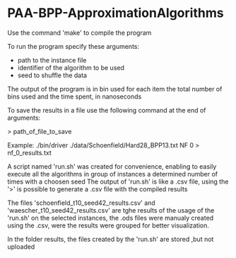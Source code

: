 # PAA-BPP-ApproximationAlgorithms

Use the command 'make' to compile the program

To run the program specify these arguments:

- path to the instance file
- identifier of the algorithm to be used
- seed to shuffle the data

The output of the program is in bin used for each item the total number of bins used and the time spent, in nanoseconds

To save the results in a file use the following command at the end of arguments:

\> path_of_file_to_save

Example: ./bin/driver ./data/Schoenfield/Hard28_BPP13.txt NF 0 > nf_0_results.txt

A script named 'run.sh' was created for convenience, enabling to easily execute all the algorithms in group of instances a determined number of times with a choosen seed
The output of 'run.sh' is like a .csv file, using the '>' is possible to generate a .csv file with the compiled results

The files 'schoenfield_t10_seed42_results.csv' and 'waescher_t10_seed42_results.csv' are tghe results of the usage of the 'run.sh' on the selected instances, the .ods files were manualy created using the .csv, were the results were grouped for better visualization.

In the folder results, the files created by the 'run.sh' are stored ,but not uploaded
